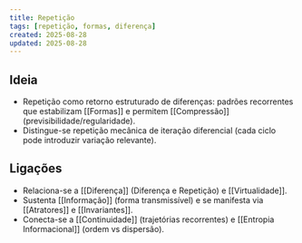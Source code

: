 ```yaml
---
title: Repetição
tags: [repetição, formas, diferença]
created: 2025-08-28
updated: 2025-08-28
---
```


## Ideia
- Repetição como retorno estruturado de diferenças: padrões recorrentes que estabilizam [[Formas]] e permitem [[Compressão]] (previsibilidade/regularidade).
- Distingue-se repetição mecânica de iteração diferencial (cada ciclo pode introduzir variação relevante).

## Ligações
- Relaciona-se a [[Diferença]] (Diferença e Repetição) e [[Virtualidade]].
- Sustenta [[Informação]] (forma transmissível) e se manifesta via [[Atratores]] e [[Invariantes]].
- Conecta-se a [[Continuidade]] (trajetórias recorrentes) e [[Entropia Informacional]] (ordem vs dispersão).

